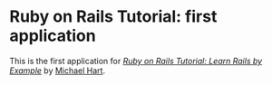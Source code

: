 # Ruby on Rails Tutorial: first application

This is the first application for 
[*Ruby on Rails Tutorial: Learn Rails by Example*](http://railstutorial.org/)
by [Michael Hart](http://michaelhartl.com).